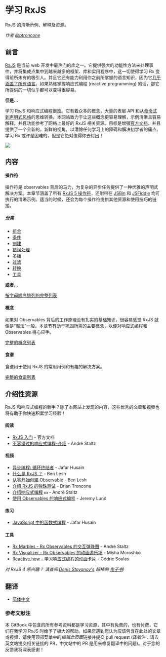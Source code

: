 # 学习 RxJS

RxJS 的清晰示例、解释及资源。

_作者 [@btroncone](https://twitter.com/BTroncone)_

## 前言

[RxJS](https://github.com/ReactiveX/rxjs) 是当前 web 开发中最热门的库之一。它提供强大的功能性方法来处理事件，并将集成点集中到越来越多的框架、库和实用程序中，这一切使得学习 Rx 变得前所未有的吸引人。并且它还有能力利用你之前所掌握的语言知识，因为它[几乎涵盖了所有语言](http://reactivex.io/languages.html)。如果熟练掌握响应式编程 (reactive programming) 的话，那它所提供的一切似乎都可以变得很容易。

**但是...**

学习 RxJS 和响应式编程很[难](https://twitter.com/hoss/status/742643506536153088)。它有着众多的概念，大量的表层 API 和从[命令式到声明式风格](http://codenugget.co/2015/03/05/declarative-vs-imperative-programming-web.html)的思维转换。本网站致力于让这些概念更容易理解，示例清晰且容易解释，并且功能参考了网络上最好的 RxJS 相关资源。目标是增强[官方文档](http://reactivex.io/rxjs/)，并且提供了一个全新的，新鲜的视角，以清除任何学习上的障碍和解决初学者的痛点。学习 Rx 或许是困难的，但是它绝对值得你去付出！

<div class="ua-ad"><a href="https://ultimateangular.com/?ref=76683_kee7y7vk"><img src="https://ultimateangular.com/assets/img/banners/ua-leader.svg"></a></div>

## 内容

#### 操作符

操作符是 observables 背后的马力，为复杂的异步任务提供了一种优雅的声明式解决方案。本章节涵盖了所有 [RxJS 5 操作符](/operators/README.md)，还附带在 [JSBin](https://jsbin.com) 和 [JSFiddle](https://jsfiddle.net) 均可执行的清晰示例。适当的时候，还会为每个操作符提供其他资源和使用技巧的链接。

##### 分类

* [组合](/operators/combination/README.md)
* [条件](/operators/conditional/README.md)
* [创建](/operators/creation/README.md)
* [错误处理](/operators/error_handling/README.md)
* [多播](/operators/multicasting/README.md)
* [过滤](/operators/filtering/README.md)
* [转换](/operators/transformation/README.md)
* [工具](/operators/utility/README.md)

**或者...**

[按字母顺序排列的完整列表](/operators/complete.md)

#### 概念

如果对 Observables 背后的工作原理没有扎实的基础知识，很容易感觉 RxJS 就像是“魔法”一般。本章节有助于巩固所需的主要概念，以便对响应式编程和 Observables 得心应手。

[完整的概念列表](/concepts/README.md)

#### 食谱

食谱用于使用 RxJS 的常用用例和有趣的解决方案。

[完整的食谱列表](/recipes/README.md)

## 介绍性资源

RxJS 和响应式编程的新手？除了本网站上发现的内容，这些优秀的文章和视频也将有助于你快速积累学习经验！

#### 阅读

* [RxJS 入门](http://reactivex.io/rxjs/manual/overview.html#introduction) - 官方文档
* [不容错过的响应式编程-介绍](https://gist.github.com/staltz/868e7e9bc2a7b8c1f754) - André Staltz

#### 视频

* [异步编程: 循环终结者](https://egghead.io/courses/mastering-asynchronous-programming-the-end-of-the-loop) - Jafar Husain
* [什么是 RxJS ？](https://egghead.io/lessons/rxjs-what-is-rxjs) - Ben Lesh
* [从零开始创建 Observable](https://egghead.io/lessons/rxjs-creating-observable-from-scratch) - Ben Lesh
* [介绍 RxJS 的弹珠测试](https://egghead.io/lessons/rxjs-introduction-to-rxjs-marble-testing) - Brian Troncone
* [介绍响应式编程](https://egghead.io/courses/introduction-to-reactive-programming) :dollar: - André Staltz
* [使用 Observables 的响应式编程](https://www.youtube.com/watch?v=HT7JiiqnYYc&feature=youtu.be) - Jeremy Lund

#### 练习

* [JavaScript 中的函数式编程](http://reactivex.io/learnrx/) - Jafar Husain

#### 工具

* [Rx Marbles - Rx Observables 的交互弹珠图](http://rxmarbles.com/) - André Staltz
* [Rx Visualizer - Rx Observables 的动画游乐场](https://rxviz.com) - Misha Moroshko
* [Reactive.how - 学习响应式编程的动画卡片](http://reactive.how) - Cédric Soulas

*对 RxJS 4 感兴趣？ 请查阅 [Denis Stoyanov's](https://github.com/xgrommx) 超棒的 [电子书](https://xgrommx.github.io/rx-book/)!*

## 翻译

  * [简体中文](https://rxjs-cn.github.io/learn-rxjs-operators)

### 参考文献注

本 GitBook 中包含的所有参考资料都是学习资源，其中有免费的，也有付费，它们在我学习 RxJS 时给予了极大的帮助。如果您遇到您认为应该包含在此处的文章或视频，请使用顶部菜单中的*编辑此页面*链接并提交 pull request (译者注：请去英文站提交相关链接的 PR，中文站中的 PR 是用来修复翻译中的问题)。对于您的反馈我将深表感谢！